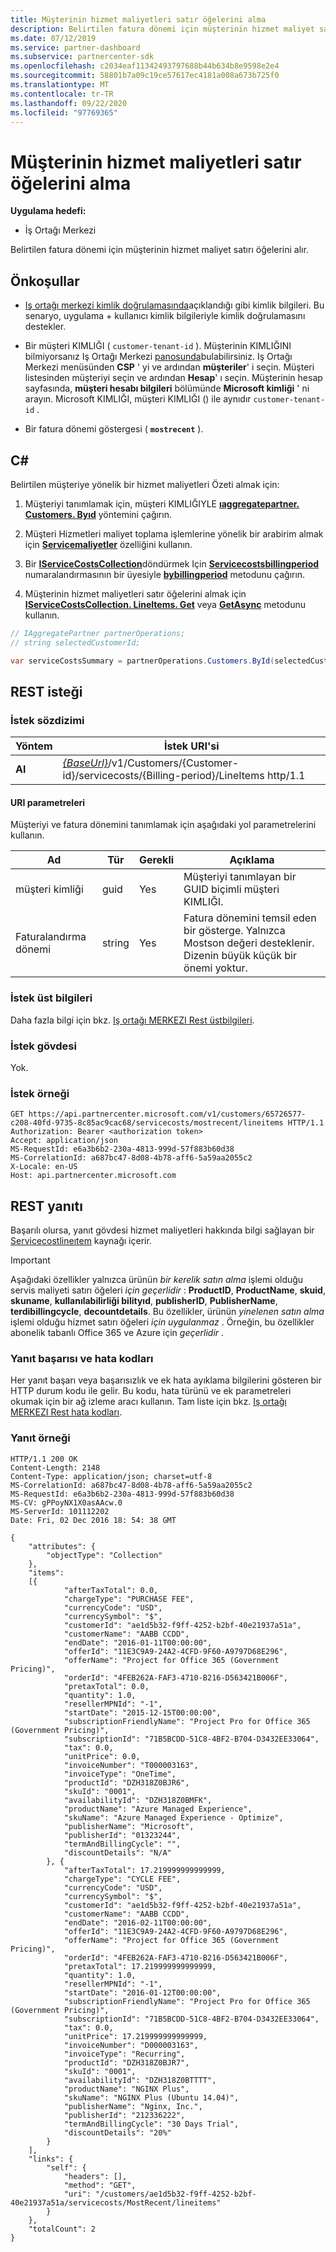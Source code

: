 ```yaml
---
title: Müşterinin hizmet maliyetleri satır öğelerini alma
description: Belirtilen fatura dönemi için müşterinin hizmet maliyet satırı öğelerini alır.
ms.date: 07/12/2019
ms.service: partner-dashboard
ms.subservice: partnercenter-sdk
ms.openlocfilehash: c2034eaf11342493797688b44b634b8e9598e2e4
ms.sourcegitcommit: 58801b7a09c19ce57617ec4181a008a673b725f0
ms.translationtype: MT
ms.contentlocale: tr-TR
ms.lasthandoff: 09/22/2020
ms.locfileid: "97769365"
---
```

# <a name="get-a-customers-service-costs-line-items"></a>Müşterinin hizmet maliyetleri satır öğelerini alma

**Uygulama hedefi:**

- İş Ortağı Merkezi

Belirtilen fatura dönemi için müşterinin hizmet maliyet satırı öğelerini alır.

## <a name="prerequisites"></a>Önkoşullar

- [Iş ortağı merkezi kimlik doğrulamasında](partner-center-authentication.md)açıklandığı gibi kimlik bilgileri. Bu senaryo, uygulama + kullanıcı kimlik bilgileriyle kimlik doğrulamasını destekler.

- Bir müşteri KIMLIĞI ( `customer-tenant-id` ). Müşterinin KIMLIĞINI bilmiyorsanız Iş Ortağı Merkezi [panosunda](https://partner.microsoft.com/dashboard)bulabilirsiniz. Iş Ortağı Merkezi menüsünden **CSP** ' yi ve ardından **müşteriler**' i seçin. Müşteri listesinden müşteriyi seçin ve ardından **Hesap**' ı seçin. Müşterinin hesap sayfasında, **müşteri hesabı bilgileri** bölümünde **Microsoft kimliği** ' ni arayın. Microsoft KIMLIĞI, müşteri KIMLIĞI () ile aynıdır `customer-tenant-id` .

- Bir fatura dönemi göstergesi ( **`mostrecent`** ).

## <a name="c"></a>C\#

Belirtilen müşteriye yönelik bir hizmet maliyetleri Özeti almak için:

1. Müşteriyi tanımlamak için, müşteri KIMLIĞIYLE [**ıaggregatepartner. Customers. Byıd**](/dotnet/api/microsoft.store.partnercenter.customers.icustomercollection.byid) yöntemini çağırın.

2. Müşteri Hizmetleri maliyet toplama işlemlerine yönelik bir arabirim almak için [**Servicemaliyetler**](/dotnet/api/microsoft.store.partnercenter.customers.icustomer.servicecosts) özelliğini kullanın.

3. Bir [**IServiceCostsCollection**](/dotnet/api/microsoft.store.partnercenter.customers.servicecosts.iservicecostscollection)döndürmek Için [**Servicecostsbillingperiod**](/dotnet/api/microsoft.store.partnercenter.models.servicecosts.servicecostsbillingperiod) numaralandırmasının bir üyesiyle [**bybillingperiod**](/dotnet/api/microsoft.store.partnercenter.customers.servicecosts.icustomerservicecostscollection.bybillingperiod) metodunu çağırın.

4. Müşterinin hizmet maliyetleri satır öğelerini almak için [**IServiceCostsCollection. LineItems. Get**](/dotnet/api/microsoft.store.partnercenter.customers.servicecosts.iservicecostlineitemscollection.get) veya [**GetAsync**](/dotnet/api/microsoft.store.partnercenter.customers.servicecosts.iservicecostlineitemscollection.getasync) metodunu kullanın.

``` csharp
// IAggregatePartner partnerOperations;
// string selectedCustomerId;

var serviceCostsSummary = partnerOperations.Customers.ById(selectedCustomerId).ServiceCosts.ByBillingPeriod(ServiceCostsBillingPeriod.MostRecent).LineItems.Get();
```

## <a name="rest-request"></a>REST isteği

### <a name="request-syntax"></a>İstek sözdizimi

| Yöntem  | İstek URI'si                                                                                                             |
|---------|-------------------------------------------------------------------------------------------------------------------------|
| **Al** | [*{BaseUrl}*](partner-center-rest-urls.md)/v1/Customers/{Customer-id}/servicecosts/{Billing-period}/LineItems http/1.1 |

#### <a name="uri-parameters"></a>URI parametreleri

Müşteriyi ve fatura dönemini tanımlamak için aşağıdaki yol parametrelerini kullanın.

| Ad           | Tür   | Gerekli | Açıklama                                                                                                                      |
|----------------|--------|----------|----------------------------------------------------------------------------------------------------------------------------------|
| müşteri kimliği    | guid   | Yes      | Müşteriyi tanımlayan bir GUID biçimli müşteri KIMLIĞI.                                                                       |
| Faturalandırma dönemi | string | Yes      | Fatura dönemini temsil eden bir gösterge. Yalnızca Mostson değeri desteklenir. Dizenin büyük küçük bir önemi yoktur. |

### <a name="request-headers"></a>İstek üst bilgileri

Daha fazla bilgi için bkz. [Iş ortağı MERKEZI Rest üstbilgileri](headers.md).

### <a name="request-body"></a>İstek gövdesi

Yok.

### <a name="request-example"></a>İstek örneği

```http
GET https://api.partnercenter.microsoft.com/v1/customers/65726577-c208-40fd-9735-8c85ac9cac68/servicecosts/mostrecent/lineitems HTTP/1.1
Authorization: Bearer <authorization token>
Accept: application/json
MS-RequestId: e6a3b6b2-230a-4813-999d-57f883b60d38
MS-CorrelationId: a687bc47-8d08-4b78-aff6-5a59aa2055c2
X-Locale: en-US
Host: api.partnercenter.microsoft.com
```

## <a name="rest-response"></a>REST yanıtı

Başarılı olursa, yanıt gövdesi hizmet maliyetleri hakkında bilgi sağlayan bir [Servicecostlineıtem](service-costs-resources.md) kaynağı içerir.

> [!IMPORTANT]
> Aşağıdaki özellikler yalnızca ürünün *bir kerelik satın alma* işlemi olduğu servis maliyeti satırı öğeleri *için geçerlidir* : **ProductID**, **ProductName**, **skuid**, **skuname**, **kullanılabilirliği bilityıd**, **publisherID**, **PublisherName**, **terdibillingcycle**, **decountdetails**. Bu özellikler, ürünün *yinelenen satın alma* işlemi olduğu hizmet satırı öğeleri *için uygulanmaz* . Örneğin, bu özellikler abonelik tabanlı Office 365 ve Azure için *geçerlidir* .

### <a name="response-success-and-error-codes"></a>Yanıt başarısı ve hata kodları

Her yanıt başarı veya başarısızlık ve ek hata ayıklama bilgilerini gösteren bir HTTP durum kodu ile gelir. Bu kodu, hata türünü ve ek parametreleri okumak için bir ağ izleme aracı kullanın. Tam liste için bkz. [Iş ortağı MERKEZI Rest hata kodları](error-codes.md).

### <a name="response-example"></a>Yanıt örneği

```http
HTTP/1.1 200 OK
Content-Length: 2148
Content-Type: application/json; charset=utf-8
MS-CorrelationId: a687bc47-8d08-4b78-aff6-5a59aa2055c2
MS-RequestId: e6a3b6b2-230a-4813-999d-57f883b60d38
MS-CV: gPPoyNX1X0asAAcw.0
MS-ServerId: 101112202
Date: Fri, 02 Dec 2016 18: 54: 38 GMT

{
    "attributes": {
        "objectType": "Collection"
    },
    "items":
    [{
            "afterTaxTotal": 0.0,
            "chargeType": "PURCHASE FEE",
            "currencyCode": "USD",
            "currencySymbol": "$",
            "customerId": "ae1d5b32-f9ff-4252-b2bf-40e21937a51a",
            "customerName": "AABB CCDD",
            "endDate": "2016-01-11T00:00:00",
            "offerId": "11E3C9A9-24A2-4CFD-9F60-A9797D68E296",
            "offerName": "Project for Office 365 (Government Pricing)",
            "orderId": "4FEB262A-FAF3-4710-B216-D563421B006F",
            "pretaxTotal": 0.0,
            "quantity": 1.0,
            "resellerMPNId": "-1",
            "startDate": "2015-12-15T00:00:00",
            "subscriptionFriendlyName": "Project Pro for Office 365 (Government Pricing)",
            "subscriptionId": "71B5BCDD-51C8-4BF2-B704-D3432EE33064",
            "tax": 0.0,
            "unitPrice": 0.0,
            "invoiceNumber": "T000003163",
            "invoiceType": "OneTime",
            "productId": "DZH318Z0BJR6",
            "skuId": "0001",
            "availabilityId": "DZH318Z0BMFK",
            "productName": "Azure Managed Experience",
            "skuName": "Azure Managed Experience - Optimize",
            "publisherName": "Microsoft",
            "publisherId": "01323244",
            "termAndBillingCycle": "",
            "discountDetails": "N/A"
        }, {
            "afterTaxTotal": 17.219999999999999,
            "chargeType": "CYCLE FEE",
            "currencyCode": "USD",
            "currencySymbol": "$",
            "customerId": "ae1d5b32-f9ff-4252-b2bf-40e21937a51a",
            "customerName": "AABB CCDD",
            "endDate": "2016-02-11T00:00:00",
            "offerId": "11E3C9A9-24A2-4CFD-9F60-A9797D68E296",
            "offerName": "Project for Office 365 (Government Pricing)",
            "orderId": "4FEB262A-FAF3-4710-B216-D563421B006F",
            "pretaxTotal": 17.219999999999999,
            "quantity": 1.0,
            "resellerMPNId": "-1",
            "startDate": "2016-01-12T00:00:00",
            "subscriptionFriendlyName": "Project Pro for Office 365 (Government Pricing)",
            "subscriptionId": "71B5BCDD-51C8-4BF2-B704-D3432EE33064",
            "tax": 0.0,
            "unitPrice": 17.219999999999999,
            "invoiceNumber": "D000003163",
            "invoiceType": "Recurring",
            "productId": "DZH318Z0BJR7",
            "skuId": "0001",
            "availabilityId": "DZH318Z0BTTTT",
            "productName": "NGINX Plus",
            "skuName": "NGINX Plus (Ubuntu 14.04)",
            "publisherName": "Nginx, Inc.",
            "publisherId": "212336222",
            "termAndBillingCycle": "30 Days Trial",
            "discountDetails": "20%"
        }
    ],
    "links": {
        "self": {
            "headers": [],
            "method": "GET",
            "uri": "/customers/ae1d5b32-f9ff-4252-b2bf-40e21937a51a/servicecosts/MostRecent/lineitems"
        }
    },
    "totalCount": 2
}
```
